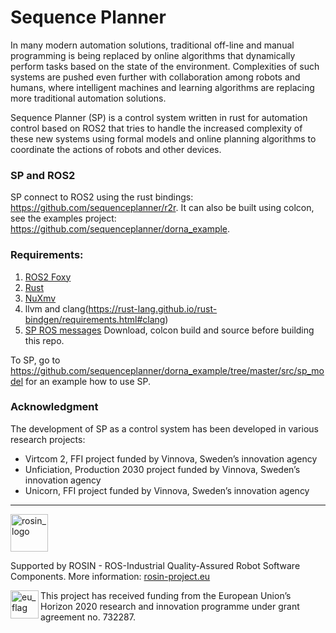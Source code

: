 # Sequence Planner
In many modern automation solutions, traditional off-line and manual programming is being replaced by online algorithms that dynamically perform tasks based on the state of the environment. Complexities of such systems are pushed even further with collaboration among robots and humans, where intelligent machines and learning algorithms are replacing more traditional automation solutions.

Sequence Planner (SP) is a control system written in rust for automation control based on ROS2 that tries to handle the increased complexity of these new systems using formal models and online planning algorithms to coordinate the actions of robots and other devices.

### SP and ROS2
SP connect to ROS2 using the rust bindings: https://github.com/sequenceplanner/r2r. It can also be built using colcon, see the examples project: https://github.com/sequenceplanner/dorna_example.


### Requirements:
1. [ROS2 Foxy](https://index.ros.org/doc/ros2/Releases/Release-Foxy-Fitzroy/)
2. [Rust](https://rustup.rs/)
3. [NuXmv](https://nuxmv.fbk.eu)
4. llvm and clang(https://rust-lang.github.io/rust-bindgen/requirements.html#clang)
5. [SP ROS messages](https://github.com/sequenceplanner/sp-ros) Download, colcon build and source before building this repo.

To SP, go to https://github.com/sequenceplanner/dorna_example/tree/master/src/sp_model for an example how to use SP.

### Acknowledgment
The development of SP as a control system has been developed in various research projects:
* Virtcom 2, FFI project funded by Vinnova, Sweden’s innovation agency
* Unficiation, Production 2030 project funded by Vinnova, Sweden’s innovation agency
* Unicorn, FFI project funded by Vinnova, Sweden’s innovation agency

***
<!--
    ROSIN acknowledgement from the ROSIN press kit
    @ https://github.com/rosin-project/press_kit
-->

<a href="http://rosin-project.eu">
  <img src="http://rosin-project.eu/wp-content/uploads/rosin_ack_logo_wide.png"
       alt="rosin_logo" height="60" >
</a></br>

Supported by ROSIN - ROS-Industrial Quality-Assured Robot Software Components.
More information: <a href="http://rosin-project.eu">rosin-project.eu</a>

<img src="http://rosin-project.eu/wp-content/uploads/rosin_eu_flag.jpg"
     alt="eu_flag" height="45" align="left" >

This project has received funding from the European Union’s Horizon 2020
research and innovation programme under grant agreement no. 732287.
